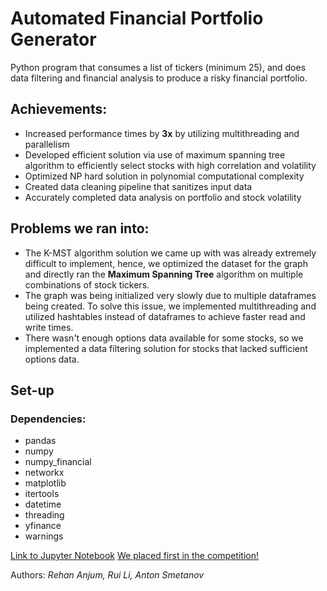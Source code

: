 # Automated Financial Portfolio Generator #
Python program that consumes a list of tickers (minimum 25), and does data filtering and financial analysis to produce a risky financial portfolio.

## Achievements: ##
* Increased performance times by **3x** by utilizing multithreading and parallelism
* Developed efficient solution via use of maximum spanning tree algorithm to efficiently select stocks with high correlation and volatility
* Optimized NP hard solution in polynomial computational complexity
* Created data cleaning pipeline that sanitizes input data
* Accurately completed data analysis on portfolio and stock volatility

## Problems we ran into: ##
* The K-MST algorithm solution we came up with was already extremely difficult to implement, hence, we optimized the dataset for the graph and directly ran the **Maximum Spanning Tree** algorithm on multiple combinations of stock tickers.
* The graph was being initialized very slowly due to multiple dataframes being created. To solve this issue, we implemented multithreading and utilized hashtables instead of dataframes to achieve faster read and write times.
* There wasn't enough options data available for some stocks, so we implemented a data filtering solution for stocks that lacked sufficient options data.

## Set-up ##
### Dependencies: ###
* pandas
* numpy
* numpy_financial
* networkx
* matplotlib
* itertools
* datetime
* threading
* yfinance
* warnings

[Link to Jupyter Notebook](./Automated%20Financial%20Portfolio%20Generator.ipynb)
[We placed first in the competition!](https://uwaterloo.ca/computing-financial-management/news/congratulations-winning-teams-second-annual-cfm-101-team)

Authors: *Rehan Anjum, Rui Li, Anton Smetanov*